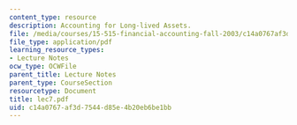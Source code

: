 ```yaml
---
content_type: resource
description: Accounting for Long-lived Assets.
file: /media/courses/15-515-financial-accounting-fall-2003/c14a0767af3d7544d85e4b20eb6be1bb_lec7.pdf
file_type: application/pdf
learning_resource_types:
- Lecture Notes
ocw_type: OCWFile
parent_title: Lecture Notes
parent_type: CourseSection
resourcetype: Document
title: lec7.pdf
uid: c14a0767-af3d-7544-d85e-4b20eb6be1bb
---
```

